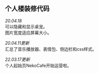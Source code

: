 ## 个人楼装修代码 ##

*20.04.18*  
可以隐藏和显示桌宠。  
图片宽度适应屏幕大小。

*20.04.11更新*  
汇总了音乐播放器、表情包、侧边栏和css样式。

*22.03.17更新*  
个人起始页NekoCafe开始运营啦。
